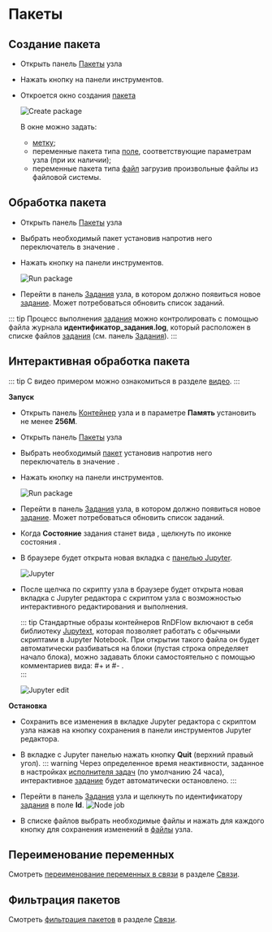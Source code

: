 # Пакеты

## Создание пакета

- Открыть панель <span class="iconify-inline" data-icon="mdi:package"></span>[Пакеты][1] узла
- Нажать кнопку <span class="iconify-inline" data-icon="mdi:package"></span> на панели инструментов.
- Откроется окно создания [пакета][6]

  ![Create package](/images/common/node_panel_packages_create.png)

  В окне можно задать:

  - [метку][7];
  - переменные пакета типа [поле][7], соответствующие параметрам узла (при их наличии);
  - переменные пакета типа [файл][7] загрузив произвольные файлы из файловой системы.

## Обработка пакета

- Открыть панель <span class="iconify-inline" data-icon="mdi:package"></span>[Пакеты][1] узла
- Выбрать необходимый пакет установив напротив него переключатель <span class='iconify-inline' data-icon='ph:number-circle-one-fill' style="color: red"></span> в значение <span class="iconify-inline" data-icon="mdi:checkbox-marked"></span>.
- Нажать кнопку <span class="iconify-inline" data-icon="mdi:cog-clockwise"></span> <span class='iconify-inline' data-icon='ph:number-circle-two-fill' style="color: red"></span> на панели инструментов.

  ![Run package](/images/common/node_panel_packages_execute.png)

- Перейти в панель <span class="iconify-inline" data-icon="mdi:cog-box"></span>[Задания][2] узла, в котором должно появиться новое [задание][8]. Может потребоваться обновить <span class="iconify-inline" data-icon="mdi:refresh"></span> список заданий.

::: tip <span class='iconify' data-icon='mdi:information' style='color: #42b983; font-size: 24px;'></span>
Процесс выполнения [задания][8] можно контролировать с помощью файла журнала <span class='iconify-inline' data-icon='mdi:file-clock'></span> **идентификатор_задания.log**, который расположен в списке файлов [задания][8] (см. панель <span class="iconify-inline" data-icon="mdi:cog-box"></span>[Задания][2]).
:::

## Интерактивная обработка пакета

::: tip <span class='iconify' data-icon='mdi:information' style='color: #42b983; font-size: 24px;'></span>
С видео примером можно ознакомиться в разделе [видео](./video.md).
:::

**Запуск**

- Открыть панель <span class="iconify-inline" data-icon="mdi:kubernetes"></span>[Контейнер][4] узла и в параметре **Память** установить не менее **256М**.
- Открыть панель <span class="iconify-inline" data-icon="mdi:package"></span>[Пакеты][1] узла
- Выбрать необходимый [пакет][6] установив напротив него переключатель <span class='iconify-inline' data-icon='ph:number-circle-one-fill' style="color: red"></span> в значение <span class="iconify-inline" data-icon="mdi:checkbox-marked"></span>.
- Нажать кнопку <span class="iconify-inline" data-icon="mdi:motion-play"></span> <span class='iconify-inline' data-icon='ph:number-circle-two-fill' style="color: red"></span> на панели инструментов.

  ![Run package](/images/common/node_panel_packages_execute_jupyter.png)

- Перейти в панель <span class="iconify-inline" data-icon="mdi:cog-box"></span> [Задания][2] узла, в котором должно появиться новое [задание][8]. Может потребоваться обновить <span class="iconify-inline" data-icon="mdi:refresh"></span> список заданий.

- Когда **Состояние** задания станет вида <span class="iconify-inline" data-icon="mdi:motion-play" style="color: green"></span>, щелкнуть по иконке состояния <span class="iconify-inline" data-icon="mdi:motion-play" style="color: green"></span>.

- В браузере будет открыта новая вкладка с [панелью Jupyter][3].

  ![Jupyter](/images/common/jupyter_panel.png)

- После щелчка по скрипту узла в браузере будет открыта новая вкладка с Jupyter редактора с скриптом узла с возможностью интерактивного редактирования и выполнения.

  ::: tip <span class="iconify" data-icon="mdi:information" style="color: #42b983; font-size: 24px;"></span>
  Стандартные образы контейнеров RnDFlow включают в себя библиотеку [Jupytext](https://jupytext.readthedocs.io/en/latest/), которая позволяет работать с обычными скриптами в Jupyter Notebook. При открытии такого файла он будет автоматически разбиваться на блоки (пустая строка определяет начало блока), можно задавать блоки самостоятельно с помощью комментариев вида: #+ и #- .  
  :::

  ![Jupyter edit](/images/common/jupyter_panel_edit.png)

**Остановка**

- Сохранить все изменения в вкладке Jupyter редактора с скриптом узла нажав на кнопку сохранения <span class="iconify-inline" data-icon="carbon:save"></span> в панели инструментов Jupyter редактора.

- В вкладке с Jupyter панелью нажать кнопку **Quit** (верхний правый угол).
  ::: warning <span class="iconify" data-icon="emojione-v1:warning" style="color: #e7c000; font-size: 24px;"></span>
  Через определенное время неактивности, заданное в настройках [исполнителя задач](/docs/desc/executor.md) (по умолчанию 24 часа), интерактивное [задание][8] будет автоматически остановлено.
  :::

- Перейти в панель <span class="iconify-inline" data-icon="mdi:cog-box"></span> [Задания][2] узла и щелкнуть по идентификатору [задания][8] в поле **Id**.
  ![Node job](/images/common/job.png)

- В списке файлов выбрать необходимые файлы и нажать для каждого кнопку <span class='iconify-inline' data-icon='mdi:content-save'></span> для сохранения изменений в [файлы][5] узла.

## Переименование переменных

Смотреть [переименование переменных в связи](./link.md#переименование-переменных) в разделе [Связи](./link.md).

## Фильтрация пакетов

Смотреть [фильтрация пакетов](./link.md#фильтрация-пакетов) в разделе [Связи](./link.md).

[1]: /docs/desc/nodes.md#пакеты
[2]: /docs/desc/nodes.md#задания
[3]: https://jupyter-notebook.readthedocs.io/en/stable/ui_components.html#notebook-dashboard
[4]: /docs/desc/nodes.md#контеинер
[5]: /docs/desc/nodes.md#фаилы
[6]: /docs/desc/package.md
[7]: /docs/desc/package.md#состав
[8]: /docs/desc/job.md
